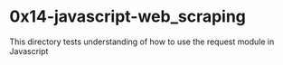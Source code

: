 # 0x14-javascript-web_scraping
This directory tests understanding of how to use the request module in Javascript
